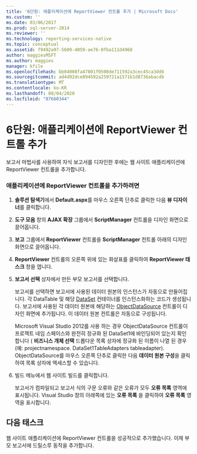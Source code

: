 ```yaml
---
title: '6단원: 애플리케이션에 ReportViewer 컨트롤 추가 | Microsoft Docs'
ms.custom: ''
ms.date: 03/06/2017
ms.prod: sql-server-2014
ms.reviewer: ''
ms.technology: reporting-services-native
ms.topic: conceptual
ms.assetid: f9492a97-5609-4059-ae76-0fba111d4968
author: maggiesMSFT
ms.author: maggies
manager: kfile
ms.openlocfilehash: bb04008fa47801f0500de711592a3cec45ca3dd6
ms.sourcegitcommit: ad4d92dce894592a259721a1571b1d8736abacdb
ms.translationtype: MT
ms.contentlocale: ko-KR
ms.lasthandoff: 08/04/2020
ms.locfileid: "87660344"
---
```

# <a name="lesson-6-add-a-reportviewer-control-to-the-application"></a>6단원: 애플리케이션에 ReportViewer 컨트롤 추가
  보고서 마법사를 사용하여 자식 보고서를 디자인한 후에는 웹 사이트 애플리케이션에 ReportViewer 컨트롤을 추가합니다.  
  
### <a name="to-add-a-reportviewer-control-to-the-application"></a>애플리케이션에 ReportViewer 컨트롤을 추가하려면  
  
1.  **솔루션 탐색기**에서 **Default.aspx**를 마우스 오른쪽 단추로 클릭한 다음 **뷰 디자이너**를 클릭합니다.  
  
2.  **도구 모음** 창의 **AJAX 확장** 그룹에서 **ScriptManager** 컨트롤을 디자인 화면으로 끌어옵니다.  
  
3.  **보고** 그룹에서 **ReportViewer** 컨트롤을 **ScriptManager** 컨트롤 아래의 디자인 화면으로 끌어옵니다.  
  
4.  **ReportViewer** 컨트롤의 오른쪽 위에 있는 화살표를 클릭하여 **ReportViewer 태스크** 창을 엽니다.  
  
5.  **보고서 선택** 상자에서 만든 부모 보고서를 선택합니다.  
  
     보고서를 선택하면 보고서에 사용된 데이터 원본의 인스턴스가 자동으로 만들어집니다. 각 DataTable 및 해당 [DataSet](https://msdn.microsoft.com/library/system.data.dataset\(v=vs.100\).aspx) 컨테이너를 인스턴스화하는 코드가 생성됩니다. 보고서에 사용된 각 데이터 원본에 해당하는 [ObjectDataSource](https://msdn.microsoft.com/library/system.web.ui.webcontrols.objectdatasource\(v=vs.100\).aspx) 컨트롤이 디자인 화면에 추가됩니다. 이 데이터 원본 컨트롤은 자동으로 구성됩니다.  
  
     Microsoft Visual Studio 2012를 사용 하는 경우 ObjectDataSource 컨트롤이 프로젝트 네임 스페이스와 완전히 정규화 된 DataSet1에 바인딩되어 있는지 확인 합니다 ( **비즈니스 개체 선택** 드롭다운 목록 상자에 정규화 된 이름이 나열 된 경우 (예: projectnamespace. DataSet1TableAdapters tableadapter). ObjectDataSource를 마우스 오른쪽 단추로 클릭한 다음 **데이터 원본 구성**을 클릭하여 목록 상자에 액세스할 수 있습니다.  
  
6.  빌드 메뉴에서 웹 사이트 빌드를 클릭합니다.  
  
     보고서가 컴파일되고 보고서 식의 구문 오류와 같은 오류가 모두 **오류 목록** 영역에 표시됩니다. Visual Studio 창의 아래쪽에 있는 **오류 목록** 을 클릭하여 **오류 목록** 영역을 표시합니다.  
  
## <a name="next-task"></a>다음 태스크  
 웹 사이트 애플리케이션에 ReportViewer 컨트롤을 성공적으로 추가했습니다. 이제 부모 보고서에 드릴스루 동작을 추가합니다.  
  
  
